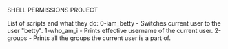 SHELL PERMISSIONS PROJECT

List of scripts and what they do:
0-iam_betty - Switches current user to the user "betty".
1-who_am_i - Prints effective username of the current user.
2-groups - Prints all the groups the current user is a part of.

